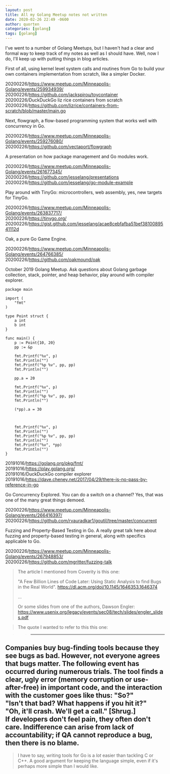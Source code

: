 ```yaml
---
layout: post
title: All my Golang Meetup notes not written
date: 2020-02-26 22:49 -0600
author: quorten
categories: [golang]
tags: [golang]
---
```


I've went to a number of Golang Meetups, but I haven't had a clear and
formal way to keep track of my notes as well as I should have.  Well,
now I do, I'll keep up with putting things in blog articles.

First of all, using kernel level system calls and routines from Go to
build your own containers implementation from scratch, like a simpler
Docker.

20200226/https://www.meetup.com/Minneapolis-Golang/events/259934939/  
20200226/https://github.com/jackspirou/toycontainer  
20200226/DuckDuckGo liz rice containers from scratch  
20200226/https://github.com/lizrice/containers-from-scratch/blob/master/main.go

Next, flowgraph, a flow-based programming system that works well with
concurrency in Go.

20200226/https://www.meetup.com/Minneapolis-Golang/events/259276080/  
20200226/https://github.com/vectaport/flowgraph

A presentation on how package management and Go modules work.

20200226/https://www.meetup.com/Minneapolis-Golang/events/261677345/  
20200226/https://github.com/jesselang/presentations  
20200226/https://github.com/jesselang/go-module-example

Play around with TinyGo: microcontrollers, web assembly, yes, new
targets for TinyGo.

<!-- more -->

20200226/https://www.meetup.com/Minneapolis-Golang/events/263837717/  
20200226/https://tinygo.org/  
20200226/https://gist.github.com/jesselang/acae8cebfafba51bef3810089541112d

Oak, a pure Go Game Engine.

20200226/https://www.meetup.com/Minneapolis-Golang/events/264766385/  
20200226/https://github.com/oakmound/oak

October 2019 Golang Meetup.  Ask questions about Golang garbage
collection, stack, pointer, and heap behavior, play around with
compiler explorer.

```
package main

import (
	"fmt"
)

type Point struct {
	a int
	b int
}

func main() {
	p := Point{10, 20}
	pp := &p

	fmt.Printf("%v", p)
	fmt.Println("")
	fmt.Printf("%p %v", pp, pp)
	fmt.Println("")

	pp.a = 20

	fmt.Printf("%v", p)
	fmt.Println("")
	fmt.Printf("%p %v", pp, pp)
	fmt.Println("")

	(*pp).a = 30



	fmt.Printf("%v", p)
	fmt.Println("")
	fmt.Printf("%p %v", pp, pp)
	fmt.Println("")
	fmt.Printf("%v", *pp)
	fmt.Println("")
}
```

20191016/https://golang.org/pkg/fmt/  
20191016/https://play.golang.org/  
20191016/DuckDuckGo compiler explorer  
20191016/https://dave.cheney.net/2017/04/29/there-is-no-pass-by-reference-in-go

Go Concurrency Explored.  You can do a switch on a channel?  Yes, that
was one of the many great things demoed.

20200226/https://www.meetup.com/Minneapolis-Golang/events/266416397/  
20200226/https://github.com/rvauradkar1/goutil/tree/master/concurrent

Fuzzing and Property-Based Testing in Go.  A really great talk here
about fuzzing and property-based testing in general, along with
specifics applicable to Go.

20200226/https://www.meetup.com/Minneapolis-Golang/events/267948853/  
20200226/https://github.com/mgritter/fuzzing-talk

> The article I mentioned from Coverity is this one:
>
> "A Few Billion Lines of Code Later: Using Static Analysis to find Bugs in the Real World". https://dl.acm.org/doi/10.1145/1646353.1646374
>
> ...
>
> Or some slides from one of the authors, Dawson Engler: https://www.usenix.org/legacy/events/sec08/tech/slides/engler_slides.pdf

> The quote I wanted to refer to this this one:

>> ---
Companies buy bug-finding tools because they see bugs as bad. However, not everyone agrees that bugs matter. The following event has occurred during numerous trials. The tool finds a clear, ugly error (memory corruption or use-after-free) in important code, and the interaction with the customer goes like thus:
"So?"  
"Isn't that bad? What happens if you hit it?"  
"Oh, it'll crash. We'll get a call." [Shrug.]  
If developers don't feel pain, they often don't care. Indifference can arise from lack of accountability; if QA cannot reproduce a bug, then there is no blame.  
---

> I have to say, writing tools for Go is a *lot* easier than tackling C or C++. A good argument for keeping the language simple, even if it's perhaps more simple than I would like.
